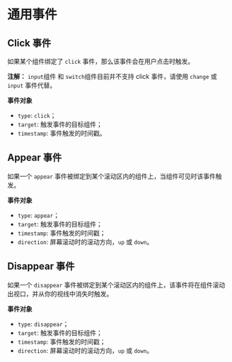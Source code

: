 # 通用事件

## Click 事件

如果某个组件绑定了 `click` 事件，那么该事件会在用户点击时触发。

**注解：**  `input`组件  和 `switch`组件目前并不支持 click 事件，请使用 `change` 或 `input` 事件代替。

**事件对象**

- `type`: `click`；
- `target`: 触发事件的目标组件；
- `timestamp`: 事件触发的时间戳。

## Appear 事件

如果一个 `appear` 事件被绑定到某个滚动区内的组件上，当组件可见时该事件触发。

**事件对象**

- `type`: `appear`；
- `target`: 触发事件的目标组件；
- `timestamp`: 事件触发的时间戳；
- `direction`: 屏幕滚动时的滚动方向，`up` 或 `down`。

## Disappear 事件

如果一个 `disappear` 事件被绑定到某个滚动区内的组件上，该事件将在组件滚动出视口，并从你的视线中消失时触发。

**事件对象**

- `type`: `disappear`；
- `target`: 触发事件的目标组件；
- `timestamp`: 事件触发的时间戳；
- `direction`: 屏幕滚动时的滚动方向，`up` 或 `down`。